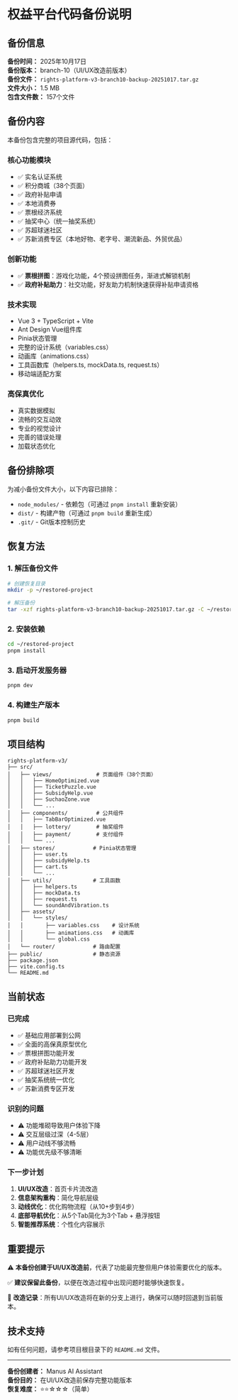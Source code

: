 # 权益平台代码备份说明

## 备份信息

**备份时间：** 2025年10月17日  
**备份版本：** branch-10（UI/UX改造前版本）  
**备份文件：** `rights-platform-v3-branch10-backup-20251017.tar.gz`  
**文件大小：** 1.5 MB  
**包含文件数：** 157个文件

## 备份内容

本备份包含完整的项目源代码，包括：

### 核心功能模块
- ✅ 实名认证系统
- ✅ 积分商城（38个页面）
- ✅ 政府补贴申请
- ✅ 本地消费券
- ✅ 票根经济系统
- ✅ 抽奖中心（统一抽奖系统）
- ✅ 苏超球迷社区
- ✅ 苏新消费专区（本地好物、老字号、潮流新品、外贸优品）

### 创新功能
- ✅ **票根拼图**：游戏化功能，4个预设拼图任务，渐进式解锁机制
- ✅ **政府补贴助力**：社交功能，好友助力机制快速获得补贴申请资格

### 技术实现
- Vue 3 + TypeScript + Vite
- Ant Design Vue组件库
- Pinia状态管理
- 完整的设计系统（variables.css）
- 动画库（animations.css）
- 工具函数库（helpers.ts, mockData.ts, request.ts）
- 移动端适配方案

### 高保真优化
- 真实数据模拟
- 流畅的交互动效
- 专业的视觉设计
- 完善的错误处理
- 加载状态优化

## 备份排除项

为减小备份文件大小，以下内容已排除：
- `node_modules/` - 依赖包（可通过 `pnpm install` 重新安装）
- `dist/` - 构建产物（可通过 `pnpm build` 重新生成）
- `.git/` - Git版本控制历史

## 恢复方法

### 1. 解压备份文件

```bash
# 创建恢复目录
mkdir -p ~/restored-project

# 解压备份
tar -xzf rights-platform-v3-branch10-backup-20251017.tar.gz -C ~/restored-project
```

### 2. 安装依赖

```bash
cd ~/restored-project
pnpm install
```

### 3. 启动开发服务器

```bash
pnpm dev
```

### 4. 构建生产版本

```bash
pnpm build
```

## 项目结构

```
rights-platform-v3/
├── src/
│   ├── views/              # 页面组件（38个页面）
│   │   ├── HomeOptimized.vue
│   │   ├── TicketPuzzle.vue
│   │   ├── SubsidyHelp.vue
│   │   ├── SuchaoZone.vue
│   │   └── ...
│   ├── components/         # 公共组件
│   │   ├── TabBarOptimized.vue
│   │   ├── lottery/        # 抽奖组件
│   │   ├── payment/        # 支付组件
│   │   └── ...
│   ├── stores/            # Pinia状态管理
│   │   ├── user.ts
│   │   ├── subsidyHelp.ts
│   │   ├── cart.ts
│   │   └── ...
│   ├── utils/             # 工具函数
│   │   ├── helpers.ts
│   │   ├── mockData.ts
│   │   ├── request.ts
│   │   └── soundAndVibration.ts
│   ├── assets/
│   │   └── styles/
│   │       ├── variables.css    # 设计系统
│   │       ├── animations.css   # 动画库
│   │       └── global.css
│   └── router/            # 路由配置
├── public/                # 静态资源
├── package.json
├── vite.config.ts
└── README.md
```

## 当前状态

### 已完成
- ✅ 基础应用部署到公网
- ✅ 全面的高保真原型优化
- ✅ 票根拼图功能开发
- ✅ 政府补贴助力功能开发
- ✅ 苏超球迷社区开发
- ✅ 抽奖系统统一优化
- ✅ 苏新消费专区开发

### 识别的问题
- ⚠️ 功能堆砌导致用户体验下降
- ⚠️ 交互层级过深（4-5层）
- ⚠️ 用户动线不够流畅
- ⚠️ 功能优先级不够清晰

### 下一步计划
1. **UI/UX改造**：首页卡片流改造
2. **信息架构重构**：简化导航层级
3. **动线优化**：优化购物流程（从10+步到4步）
4. **底部导航优化**：从5个Tab简化为3个Tab + 悬浮按钮
5. **智能推荐系统**：个性化内容展示

## 重要提示

⚠️ **本备份创建于UI/UX改造前**，代表了功能最完整但用户体验需要优化的版本。

✅ **建议保留此备份**，以便在改造过程中出现问题时能够快速恢复。

📝 **改造记录**：所有UI/UX改造将在新的分支上进行，确保可以随时回退到当前版本。

## 技术支持

如有任何问题，请参考项目根目录下的 `README.md` 文件。

---

**备份创建者：** Manus AI Assistant  
**备份目的：** 在UI/UX改造前保存完整功能版本  
**恢复难度：** ⭐⭐☆☆☆（简单）

